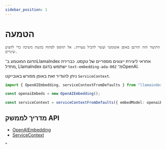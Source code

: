 ```yaml
---
sidebar_position: 1
---
```


# הטמעה

`התיעוד הזה תורגם באופן אוטומטי ועשוי להכיל טעויות. אל תהסס לפתוח בקשת משיכה כדי להציע שינויים.`

הדגם המוטמע ב־LlamaIndex אחראי ליצירת ייצוגים מספריים של טקסט. כברירת מחדל, LlamaIndex ישתמש בדגם `text-embedding-ada-002` מ־OpenAI.

ניתן להגדיר זאת באופן מפורש באובייקט `ServiceContext`.

```typescript
import { OpenAIEmbedding, serviceContextFromDefaults } from "llamaindex";

const openaiEmbeds = new OpenAIEmbedding();

const serviceContext = serviceContextFromDefaults({ embedModel: openaiEmbeds });
```

## מדריך לממשק API

- [OpenAIEmbedding](../../api/classes/OpenAIEmbedding.md)
- [ServiceContext](../../api/interfaces/ServiceContext.md)

"
